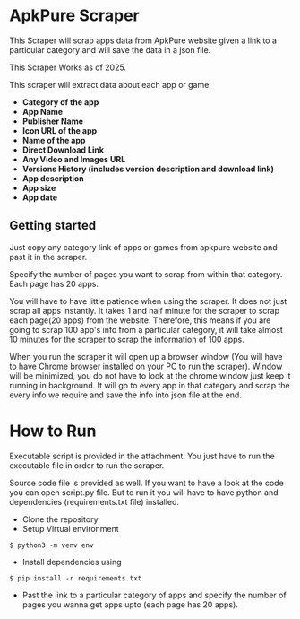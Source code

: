# ApkPure Scraper
This Scraper will scrap apps data from ApkPure website given a link to a particular category and will save the data in a json file.

This Scraper Works as of 2025.

This scraper will extract data about each app or game: 

- **Category of the app**
- **App Name**
- **Publisher Name**
- **Icon URL of the app**
- **Name of the app**
- **Direct Download Link**
- **Any Video and Images URL**
- **Versions History (includes version description and download link)**
- **App description**
- **App size**
- **App date**

## Getting started
Just copy any category link of apps or games from apkpure website and past it in the scraper.

Specify the number of pages you want to scrap from within that category. Each page has 20 apps.

You will have to have little patience when using the scraper. It does not just scrap all apps instantly. It takes 1 
and half minute for the scraper to scrap each page(20 apps) from the website. Therefore, this means if you are going to 
scrap 100 app's info from a particular category, it will take almost 10 minutes for the scraper to scrap the information 
of 100 apps.

When you run the scraper it will open up a browser window (You will have to have Chrome browser installed on your 
PC to run the scraper). Window will be minimized, you do not have to look at the chrome window just keep it running in
background. It will go to every app in that category and scrap the every info we require and save the info into json file
at the end.

# How to Run 
Executable script is provided in the attachment. You just have to run the executable file in order to run the scraper.

Source code file is provided as well. If you want to have a look at the code you can open script.py file. But to run 
it you will have to have python and dependencies (requirements.txt file) installed.

- Clone the repository
- Setup Virtual environment
```
$ python3 -m venv env
```
- Install dependencies using
```
$ pip install -r requirements.txt
```
-  Past the link to a particular category of apps and specify the number of pages you wanna get apps upto (each page has 20 apps).